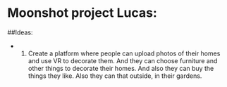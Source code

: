 # Moonshot project Lucas:

##Ideas:
  - 1. Create a platform where people can upload photos of their homes and use VR to decorate them. And they can choose furniture and other things to decorate their homes. And also they can buy the things they like. Also they can that outside, in their gardens.
